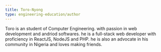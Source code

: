 ```yaml
---
title: Toro-Nyong
type: engineering-education/author
---
```


Toro is an student of Computer Engineering. with passion in web development and andriod softwares. he is a full-stack web developer with proficiency in ReactJS, NodeJS and PHP. he is also an advocate in his community in Nigeria and loves making friends.

